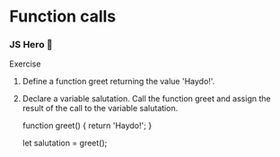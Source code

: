 # Function calls

### JS Hero 🥋

Exercise

1. Define a function greet returning the value 'Haydo!'.

2. Declare a variable salutation. Call the function greet and assign the result of the call to the variable salutation.


    function greet() {
      return 'Haydo!';
    }

    let salutation = greet();
